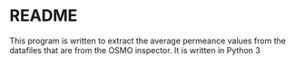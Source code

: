 # README #

This program is written to extract the average permeance values from the datafiles that are from the OSMO inspector.
It is written in Python 3
